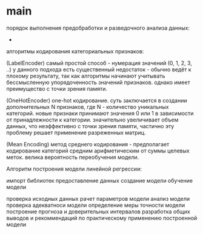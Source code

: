 # main
порядок выполнения предобработки и разведочного анализа данных:

-

алгоритмы кодирования категориальных признаков:

(LabelEncoder) самый простой способ - нумерация значений (0, 1, 2, 3, ..)
у данного подхода есть существенный недостаток - обычно ведёт к плохому результату, так как алгоритмы начинают учитывать бессмысленную упорядоченность значений признаков. однако имеет преимущество с точки зрения памяти.

(OneHotEncoder) one-hot кодирование. суть заключается в создании дополнительных N признаков, где N - количество уникальных категорий.
новые признаки принимают значения 0 или 1 в зависимости от принадлежности к категории.
значительно увеличивает объем данных, что неэффективно с точки зрения памяти, частично эту проблему решает применение разреженных матриц.

(Mean Encoding) метод среднего кодирования - предполагает кодирование категорий средним арифметическим от суммы целевых меток. велика вероятность переобучения модели.

Алгоритм построения модели линейной регрессии:

импорт библиотек
предоставление данных
создание модели
обучение модели

проверка исходных данных
рачет параметров модели
анализ модели
проверка адекватноси модели
определение меры точности модели
построение прогноза и доверительных интервалов
разработка общих выводов и рекоммендаций по практическому применению построенной модели
